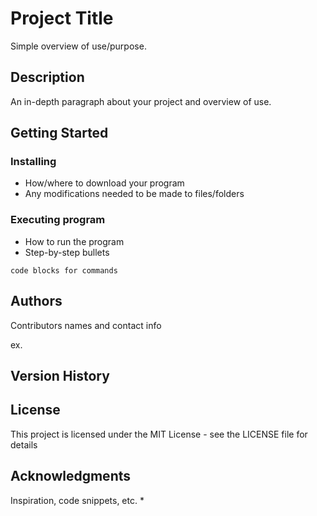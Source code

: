 # Project Title

Simple overview of use/purpose.

## Description

An in-depth paragraph about your project and overview of use.

## Getting Started

### Installing

* How/where to download your program
* Any modifications needed to be made to files/folders

### Executing program

* How to run the program
* Step-by-step bullets
```
code blocks for commands
```

## Authors

Contributors names and contact info

ex.

## Version History


## License

This project is licensed under the MIT License - see the LICENSE file for details

## Acknowledgments

Inspiration, code snippets, etc.
*
